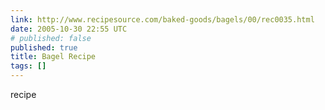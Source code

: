```yaml
---
link: http://www.recipesource.com/baked-goods/bagels/00/rec0035.html
date: 2005-10-30 22:55 UTC
# published: false
published: true
title: Bagel Recipe
tags: []
---
```


recipe
